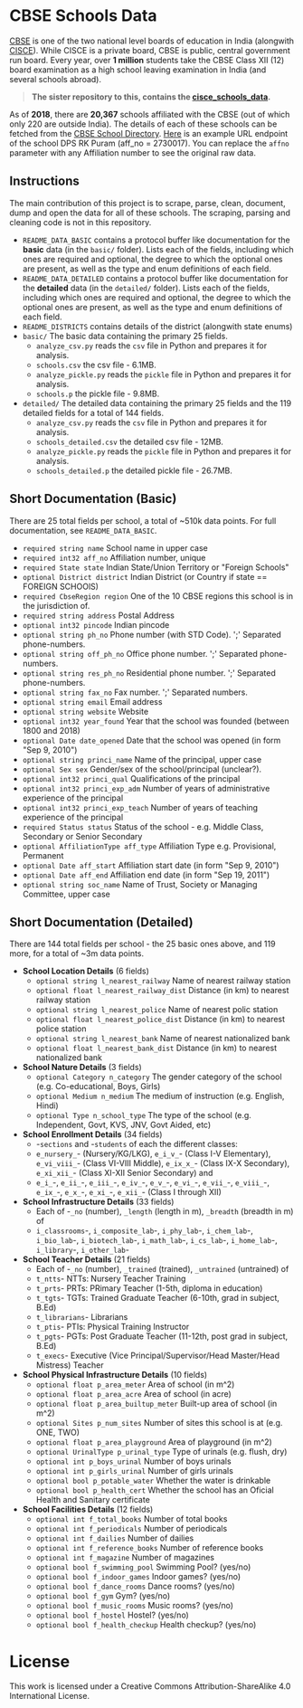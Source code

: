 # CBSE Schools Data

[CBSE](https://en.wikipedia.org/wiki/Central_Board_of_Secondary_Education) is one of the two national level boards of education in India (alongwith [CISCE](https://en.wikipedia.org/wiki/Central_Board_of_Secondary_Education)).
While CISCE is a private board, CBSE is public, central government run board.
Every year, over **1 million** students take the CBSE Class XII (12) board examination as a high school leaving examination in India (and several schools abroad).

>**The sister repository to this, contains the [cisce_schools_data](https://github.com/deedy/cisce_schools_data).**


As of **2018**, there are **20,367** schools affiliated with the CBSE (out of which only 220 are outside India).
The details of each of these schools can be fetched from the [CBSE School Directory](http://cbseaff.nic.in/cbse_aff/schdir_Report/userview.aspx).
[Here](http://cbseaff.nic.in/cbse_aff/schdir_Report/AppViewdir.aspx?affno=2730017) is an example URL endpoint of the school DPS RK Puram (aff_no = 2730017).
You can replace the `affno` parameter with any Affiliation number to see the original raw data.

## Instructions

The main contribution of this project is to scrape, parse, clean, document, dump and open the data for all of these schools. 
The scraping, parsing and cleaning code is not in this repository.

 - `README_DATA_BASIC` contains a protocol buffer like documentation for the **basic** data (in the `basic/` folder). Lists each of the fields, including which ones are required and optional, the degree to which the optional ones are present, as well as the type and enum definitions of each field.
 - `README_DATA_DETAILED` contains a protocol buffer like documentation for the **detailed** data (in the `detailed/` folder). Lists each of the fields, including which ones are required and optional, the degree to which the optional ones are present, as well as the type and enum definitions of each field.
 - `README_DISTRICTS` contains details of the district (alongwith state enums)
 - `basic/` The basic data containing the primary 25 fields.
   - `analyze_csv.py` reads the `csv` file in Python and prepares it for analysis.
   - `schools.csv` the csv file - 6.1MB.
   - `analyze_pickle.py` reads the `pickle` file in Python and prepares it for analysis.
   - `schools.p` the pickle file - 9.8MB.
 - `detailed/` The detailed data containing the primary 25 fields and the 119 detailed fields for a total of 144 fields.
   - `analyze_csv.py` reads the `csv` file in Python and prepares it for analysis.
   - `schools_detailed.csv` the detailed csv file - 12MB.
   - `analyze_pickle.py` reads the `pickle` file in Python and prepares it for analysis.
   - `schools_detailed.p` the detailed pickle file - 26.7MB.
 
## Short Documentation (Basic)

There are 25 total fields per school, a total of ~510k data points. For full documentation, see `README_DATA_BASIC`. 

 - `required string name` School name in upper case
 - `required int32 aff_no` Affiliation number, unique
 - `required State state` Indian State/Union Territory or "Foreign Schools"
 - `optional District district` Indian District (or Country if state == FOREIGN SCHOOlS)
 - `required CbseRegion region` One of the 10 CBSE regions this school is in the jurisdiction of.
 - `required string address` Postal Address
 - `optional int32 pincode` Indian pincode
 - `optional string ph_no` Phone number (with STD Code). ';' Separated phone-numbers.
 - `optional string off_ph_no` Office phone number. ';' Separated phone-numbers.
 - `optional string res_ph_no` Residential phone number. ';' Separated phone-numbers.
 - `optional string fax_no` Fax number. ';' Separated numbers.
 - `optional string email` Email address
 - `optional string website` Website
 - `optional int32 year_found` Year that the school was founded (between 1800 and 2018)
 - `optional Date date_opened` Date that the school was opened (in form "Sep 9, 2010")
 - `optional string princi_name` Name of the principal, upper case
 - `optional Sex sex` Gender/sex of the school/principal (unclear?).
 - `optional int32 princi_qual` Qualifications of the principal
 - `optional int32 princi_exp_adm` Number of years of administrative experience of the principal
 - `optional int32 princi_exp_teach` Number of years of teaching experience of the principal
 - `required Status status` Status of the school - e.g. Middle Class, Secondary or Senior Secondary
 - `optional AffiliationType aff_type` Affiliation Type e.g. Provisional, Permanent
 - `optional Date aff_start` Affiliation start date (in form "Sep 9, 2010")
 - `optional Date aff_end` Affiliation end date (in form "Sep 19, 2011")
 - `optional string soc_name` Name of Trust, Society or Managing Committee, upper case

## Short Documentation (Detailed)

There are 144 total fields per school - the 25 basic ones above, and 119 more, for a total of ~3m data points.

 - **School Location Details** (6 fields)
   - `optional string l_nearest_railway` Name of nearest railway station
   - `optional float l_nearest_railway_dist` Distance (in km) to nearest railway station
   - `optional string l_nearest_police` Name of nearest polic station
   - `optional float l_nearest_police_dist` Distance (in km) to nearest police station
   - `optional string l_nearest_bank` Name of nearest nationalized bank
   - `optional float l_nearest_bank_dist` Distance (in km) to nearest nationalized bank
 - **School Nature Details** (3 fields)
   - `optional Category n_category` The gender category of the school (e.g. Co-educational, Boys, Girls)
   - `optional Medium n_medium` The medium of instruction (e.g. English, Hindi)
   - `optional Type n_school_type` The type of the school (e.g. Independent, Govt, KVS, JNV, Govt Aided, etc)
 - **School Enrollment Details** (34 fields)
   - -`sections` and -`students` of each the different classes:
   - `e_nursery_`- (Nursery/KG/LKG), `e_i_v_`- (Class I-V Elementary), `e_vi_viii_`- (Class VI-VIII Middle), `e_ix_x_`- (Class IX-X Secondary), `e_xi_xii_`- (Class XI-XII Senior Secondary) and 
   - `e_i_`-, `e_ii_`-, `e_iii_`-, `e_iv_`-, `e_v_`-, `e_vi_`-, `e_vii_`-, `e_viii_`-, `e_ix_`-, `e_x_`-, `e_xi_`-, `e_xii_`- (Class I through XII)
 - **School Infrastructure Details** (33 fields)
   - Each of -`_no` (number), `_length` (length in m), `_breadth` (breadth in m) of
   - `i_classrooms`-, `i_composite_lab`-, `i_phy_lab`-, `i_chem_lab`-, `i_bio_lab`-, `i_biotech_lab`-, `i_math_lab`-, `i_cs_lab`-, `i_home_lab`-, `i_library`-, `i_other_lab`-
 - **School Teacher Details** (21 fields)
   - Each of -`_no` (number), `_trained` (trained), `_untrained` (untrained) of
   - `t_ntts`- NTTs: Nursery Teacher Training
   - `t_prts`- PRTs: PRimary Teacher (1-5th, diploma in education)
   - `t_tgts`- TGTs: Trained Graduate Teacher (6-10th, grad in subject, B.Ed)
   - `t_librarians`- Librarians
   - `t_ptis`- PTIs: Physical Training Instructor
   - `t_pgts`- PGTs: Post Graduate Teacher (11-12th, post grad in subject, B.Ed)
   - `t_execs`- Executive (Vice Principal/Supervisor/Head Master/Head Mistress) Teacher
 - **School Physical Infrastructure Details** (10 fields)
   - `optional float p_area_meter` Area of school (in m^2)
   - `optional float p_area_acre` Area of school (in acre)
   - `optional float p_area_builtup_meter` Built-up area of school (in m^2)
   - `optional Sites p_num_sites` Number of sites this school is at (e.g. ONE, TWO)
   - `optional float p_area_playground` Area of playground (in m^2)
   - `optional UrinalType p_urinal_type` Type of urinals (e.g. flush, dry)
   - `optional int p_boys_urinal` Number of boys urinals
   - `optional int p_girls_urinal` Number of girls urinals
   - `optional bool p_potable_water` Whether the water is drinkable
   - `optional bool p_health_cert` Whether the school has an Oficial Health and Sanitary certificate
 - **School Facilities Details** (12 fields) 
   - `optional int f_total_books` Number of total books
   - `optional int f_periodicals` Number of periodicals
   - `optional int f_dailies` Number of dailies
   - `optional int f_reference_books` Number of reference books
   - `optional int f_magazine` Number of magazines
   - `optional bool f_swimming_pool` Swimming Pool? (yes/no)
   - `optional bool f_indoor_games` Indoor games? (yes/no)
   - `optional bool f_dance_rooms` Dance rooms? (yes/no)
   - `optional bool f_gym` Gym? (yes/no)
   - `optional bool f_music_rooms` Music rooms? (yes/no)
   - `optional bool f_hostel` Hostel? (yes/no)
   - `optional bool f_health_checkup` Health checkup? (yes/no)
 
 # License 
 This work is licensed under a Creative Commons Attribution-ShareAlike 4.0 International License.
